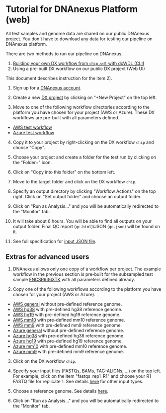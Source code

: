 # Tutorial for DNAnexus Platform (web)

All test samples and genome data are shared on our public DNAnexus project. You don't have to download any data for testing our pipeline on DNAnexus platform.

There are two methods to run our pipeline on DNAnexus.

1) [Building your own DX workflow from `chip.wdl` with dxWDL (CLI)](tutorial_dx_cli.md)
2) Using a pre-built DX workflow on our public DX project (Web UI)

This document describes instruction for the item 2).

1. Sign up for a [DNAnexus account](https://platform.DNAnexus.com/register).

2. Create a new [DX project](https://platform.DNAnexus.com/projects) by clicking on "+New Project" on the top left.

3. Move to one of the following workflow directories according to the platform you have chosen for your project (AWS or Azure). These DX workflows are pre-built with all parameters defined.

* [AWS test workflow](https://platform.DNAnexus.com/projects/BKpvFg00VBPV975PgJ6Q03v6/data/ChIP-seq2/workflows/dev-v1.3.1/test_ENCSR936XTK_subsampled_chr19_only)
* [Azure test workflow](https://platform.DNAnexus.com/projects/F6K911Q9xyfgJ36JFzv03Z5J/data/ChIP-seq2/workflows/dev-v1.3.1/test_ENCSR936XTK_subsampled_chr19_only)

4. Copy it to your project by right-clicking on the DX workflow `chip` and choose "Copy". 

5. Choose your project and create a folder for the test run by clicking on the "Folder+" icon.

6. Click on "Copy into this folder" on the bottom left.

7. Move to the target folder and click on the DX workflow `chip`.

9. Specify an output directory by clicking "Workflow Actions" on the top right. Click on "Set output folder" and choose an output folder.

10. Click on "Run as Analysis..." and you will be automatically redirected to the "Monitor" tab.

11. It will take about 6 hours. You will be able to find all outputs on your output folder. Final QC report (`qc.html`)/JSON (`qc.json`) will be found on it.

11. See full specification for [input JSON file](input.md).


## Extras for advanced users

1. DNAnexus allows only one copy of a workflow per project. The example workflow in the previous section is pre-built for the subsampled test sample [ENCSR936XTK](https://www.encodeproject.org/experiments/ENCSR936XTK/) with all parameters defined already.

2. Copy one of the following workflows according to the platform you have chosen for your project (AWS or Azure).
* [AWS general](https://platform.DNAnexus.com/projects/BKpvFg00VBPV975PgJ6Q03v6/data/ChIP-seq2/workflows/dev-v1.3.1/general) without pre-defined reference genome.
* [AWS hg38](https://platform.DNAnexus.com/projects/BKpvFg00VBPV975PgJ6Q03v6/data/ChIP-seq2/workflows/dev-v1.3.1/hg38) with pre-defined hg38 reference genome.
* [AWS hg19](https://platform.DNAnexus.com/projects/BKpvFg00VBPV975PgJ6Q03v6/data/ChIP-seq2/workflows/dev-v1.3.1/hg19) with pre-defined hg19 reference genome.
* [AWS mm10](https://platform.DNAnexus.com/projects/BKpvFg00VBPV975PgJ6Q03v6/data/ChIP-seq2/workflows/dev-v1.3.1/mm10) with pre-defined mm10 reference genome.
* [AWS mm9](https://platform.DNAnexus.com/projects/BKpvFg00VBPV975PgJ6Q03v6/data/ChIP-seq2/workflows/dev-v1.3.1/mm9) with pre-defined mm9 reference genome.
* [Azure general](https://platform.DNAnexus.com/projects/F6K911Q9xyfgJ36JFzv03Z5J/data/ChIP-seq2/workflows/dev-v1.3.1/general) without pre-defined reference genome.
* [Azure hg38](https://platform.DNAnexus.com/projects/F6K911Q9xyfgJ36JFzv03Z5J/data/ChIP-seq2/workflows/dev-v1.3.1/hg38) with pre-defined hg38 reference genome.
* [Azure hg19](https://platform.DNAnexus.com/projects/F6K911Q9xyfgJ36JFzv03Z5J/data/ChIP-seq2/workflows/dev-v1.3.1/hg19) with pre-defined hg19 reference genome.
* [Azure mm10](https://platform.DNAnexus.com/projects/F6K911Q9xyfgJ36JFzv03Z5J/data/ChIP-seq2/workflows/dev-v1.3.1/mm10) with pre-defined mm10 reference genome.
* [Azure mm9](https://platform.DNAnexus.com/projects/F6K911Q9xyfgJ36JFzv03Z5J/data/ChIP-seq2/workflows/dev-v1.3.1/mm9) with pre-defined mm9 reference genome.

3. Click on the DX workflow `chip`.

4. Specify your input files (FASTQs, BAMs, TAG-ALIGNs, ...) on the top left. For example, click on the item "fastqs_rep1_R1" and choose your R1 FASTQ file for replicate 1. See details [here](input.md) for other input types.

5. Choose a reference genome. See details [here](input.md).

6. Click on "Run as Analysis..." and you will be automatically redirected to the "Monitor" tab.
